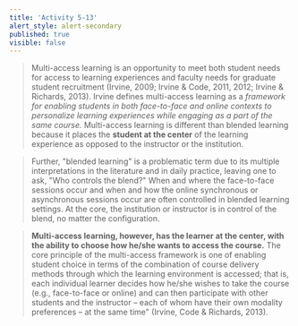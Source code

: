 ```yaml
---
title: 'Activity 5-13'
alert_style: alert-secondary
published: true
visible: false
---
```


> Multi-access learning is an opportunity to meet both student needs for access to learning experiences and faculty needs for graduate student recruitment (Irvine, 2009; Irvine & Code, 2011, 2012; Irvine & Richards, 2013). Irvine defines multi-access learning as a *framework for enabling students in both face-to-face and online contexts to personalize learning experiences while engaging as a part of the same course.* Multi-access learning is different than blended learning because it places the **student at the center** of the learning experience as opposed to the instructor or the institution.

> Further, "blended learning" is a problematic term due to its multiple interpretations in the literature and in daily practice, leaving one to ask, "Who controls the blend?" When and where the face-to-face sessions occur and when and how the online synchronous or asynchronous sessions occur are often controlled in blended learning settings. At the core, the institution or instructor is in control of the blend, no matter the configuration.

> **Multi-access learning, however, has the learner at the center, with the ability to choose how he/she wants to access the course.** The core principle of the multi-access framework is one of enabling student choice in terms of the combination of course delivery methods through which the learning environment is accessed; that is, each individual learner decides how he/she wishes to take the course (e.g., face-to-face or online) and can then participate with other students and the instructor – each of whom have their own modality preferences – at the same time" (Irvine, Code & Richards, 2013).
